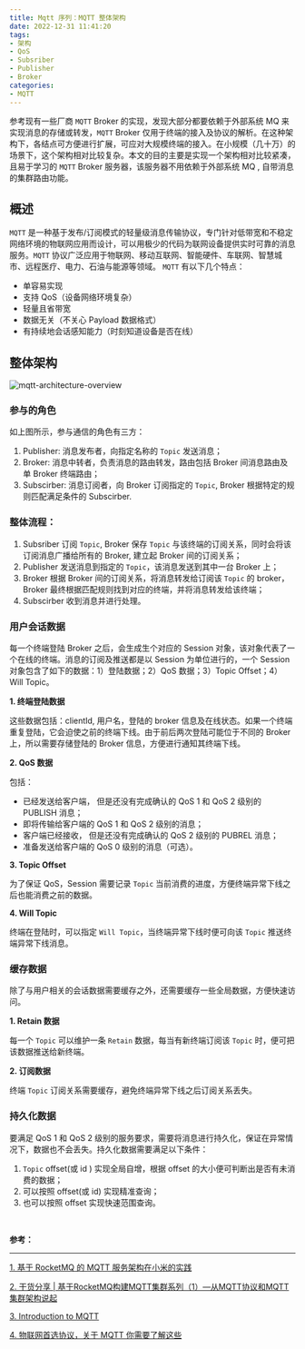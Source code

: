 ```yaml
---
title: Mqtt 序列：MQTT 整体架构
date: 2022-12-31 11:41:20
tags:
- 架构
- QoS
- Subsriber
- Publisher
- Broker
categories:
- MQTT
---
```


参考现有一些厂商 `MQTT` Broker 的实现，发现大部分都要依赖于外部系统 MQ 来实现消息的存储或转发，`MQTT` Broker 仅用于终端的接入及协议的解析。在这种架构下，各结点可方便进行扩展，可应对大规模终端的接入。在小规模（几十万）的场景下，这个架构相对比较复杂。本文的目的主要是实现一个架构相对比较紧凑，且易于学习的 `MQTT` Broker 服务器，该服务器不用依赖于外部系统 MQ , 自带消息的集群路由功能。 

<!-- more -->

## 概述

`MQTT` 是一种基于发布/订阅模式的轻量级消息传输协议，专门针对低带宽和不稳定网络环境的物联网应用而设计，可以用极少的代码为联网设备提供实时可靠的消息服务。`MQTT` 协议广泛应用于物联网、移动互联网、智能硬件、车联网、智慧城市、远程医疗、电力、石油与能源等领域。
`MQTT` 有以下几个特点：
- 单容易实现
- 支持 QoS（设备网络环境复杂）
- 轻量且省带宽
- 数据无关（不关心 Payload 数据格式）
- 有持续地会话感知能力（时刻知道设备是否在线）

## 整体架构

![mqtt-architecture-overview](/images/mqtt/mqtt-architecture-overview.jpg "mqtt-architecture-overview")

### 参与的角色

如上图所示，参与通信的角色有三方：
1. Publisher: 消息发布者，向指定名称的 `Topic` 发送消息； 
2. Broker: 消息中转者，负责消息的路由转发，路由包括 Broker 间消息路由及单 Broker 终端路由；
3. Subscirber: 消息订阅者，向 Broker 订阅指定的 `Topic`, Broker 根据特定的规则匹配满足条件的 Subscirber.

### 整体流程：
1. Subsriber 订阅 `Topic`, Broker 保存 `Topic` 与该终端的订阅关系，同时会将该订阅消息广播给所有的 Broker, 建立起 Broker 间的订阅关系；
2. Publisher 发送消息到指定的 `Topic`，该消息发送到其中一台 Broker 上；
3. Broker 根据 Broker 间的订阅关系，将消息转发给订阅该 `Topic` 的 broker，Broker 最终根据匹配规则找到对应的终端，并将消息转发给该终端；
4. Subscirber 收到消息并进行处理。

### 用户会话数据

每一个终端登陆 Broker 之后，会生成生个对应的 Session 对象，该对象代表了一个在线的终端。消息的订阅及推送都是以 Session 为单位进行的，一个 Session 对象包含了如下的数据：1）登陆数据；2）QoS 数据；3）Topic Offset；4）Will Topic。

**1. 终端登陆数据**

这些数据包括：clientId, 用户名，登陆的 broker 信息及在线状态。如果一个终端重复登陆，它会迫使之前的终端下线。由于前后两次登陆可能位于不同的 Broker 上，所以需要存储登陆的 Broker 信息，方便进行通知其终端下线。

**2. QoS 数据**

包括：
- 已经发送给客户端， 但是还没有完成确认的 QoS 1 和 QoS 2 级别的 PUBLISH 消息；
- 即将传输给客户端的 QoS 1 和 QoS 2 级别的消息；
- 客户端已经接收， 但是还没有完成确认的 QoS 2 级别的 PUBREL 消息；
- 准备发送给客户端的 QoS 0 级别的消息（可选）。

**3. Topic Offset**

为了保证 QoS，Session 需要记录 `Topic` 当前消费的进度，方便终端异常下线之后也能消费之前的数据。


**4. Will Topic**

终端在登陆时，可以指定 `Will Topic`，当终端异常下线时便可向该 `Topic` 推送终端异常下线消息。 

### 缓存数据

除了与用户相关的会话数据需要缓存之外，还需要缓存一些全局数据，方便快速访问。

**1. Retain 数据**

每一个 `Topic` 可以维护一条 `Retain` 数据，每当有新终端订阅该 `Topic` 时，便可把该数据推送给新终端。

**2. 订阅数据**

终端 `Topic` 订阅关系需要缓存，避免终端异常下线之后订阅关系丢失。

### 持久化数据

要满足 QoS 1 和 QoS 2 级别的服务要求，需要将消息进行持久化，保证在异常情况下，数据也不会丢失。持久化数据需要满足以下条件：
1. `Topic` offset(或 id ) 实现全局自增，根据 offset 的大小便可判断出是否有未消费的数据；
2. 可以按照 offset(或 id) 实现精准查询；
3. 也可以按照 offset 实现快速范围查询。

</br>

**参考：**

----
[1]:https://mp.weixin.qq.com/s?__biz=Mzg2NDcxMzgzMA==&mid=2247485615&idx=1&sn=da584abbf1ced2e6cedbaa74bc219221&chksm=ce6465a6f913ecb080b28307f0e0a60abac175535d3b92289dd7c44ffc27d7fa5a017d15d34a&token=414245110&lang=zh_CN#rd
[2]:https://mp.weixin.qq.com/s/Fd92fkl5ZwQ0ZQDvLtQZ5A
[3]:https://www.hivemq.com/blog/how-to-get-started-with-mqtt/
[4]:https://www.emqx.com/zh/blog/what-is-the-mqtt-protocol


[1. 基于 RocketMQ 的 MQTT 服务架构在小米的实践][1]

[2. 干货分享 | 基于RocketMQ构建MQTT集群系列（1）—从MQTT协议和MQTT集群架构说起][2]

[3. Introduction to MQTT][3]

[4. 物联网首选协议，关于 MQTT 你需要了解这些][4]
